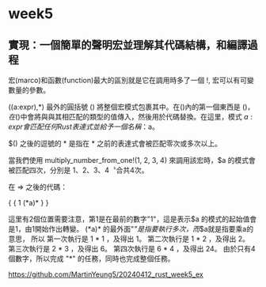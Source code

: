 # week5

## 實現：一個簡單的聲明宏並理解其代碼結構，和編譯過程
宏(marco)和函數(function)最大的區別就是它在調用時多了一個 !, 宏可以有可變數量的參數。

($($a:expr),*)
最外的圓括號 () 將整個宏模式包裹其中。在()內的第一個東西是 $()，在$()中會將與與其相匹配的類型的值傳入，然後用於代碼替換。在這里，模式 $a:expr 會匹配任何 Rust 表達式並給予一個名稱：$a。

$() 之後的逗號的 * 是指在 * 之前的表達式會被匹配零次或多次以上。

當我們使用 multiply_number_from_one!(1, 2, 3, 4) 來調用該宏時，$a 的模式會被匹配四次，分別是 1、2、3、4〝合共4次。

在 => 之後的代碼：

{
    { 1  $(*$a)* }
}

這里有2個位置需要注意，第1是在最前的數字"1"，這是表示$a 的模式的起始值會是1，由1開始作出轉變。
$(*$a)* 的最外面"*"是指要執行多次，而*$a就是指要乘a的意思，
所以
第一次執行是 1 * 1 ，及得出 1。
第二次執行是 1 * 2 ，及得出 2。
第三次執行是 2 * 3 ，及得出 6。
第四次執行是 6 * 4 ，及得出 24。
由於只有4個數字，所以完成 "*" 的任務，同時也完成整個任務。

https://github.com/MartinYeung5/20240412_rust_week5_ex